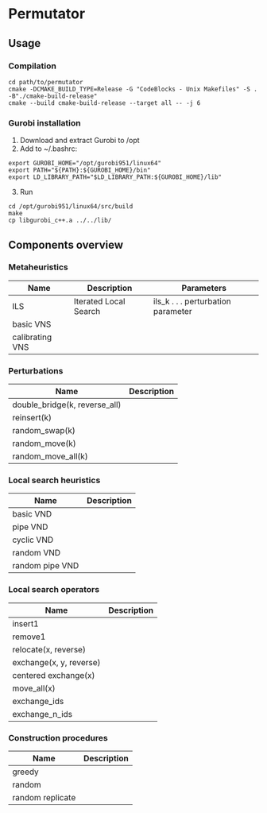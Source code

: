 # Permutator

## Usage

### Compilation
```
cd path/to/permutator
cmake -DCMAKE_BUILD_TYPE=Release -G "CodeBlocks - Unix Makefiles" -S . -B"./cmake-build-release"
cmake --build cmake-build-release --target all -- -j 6
```

### Gurobi installation
1) Download and extract Gurobi to /opt
2) Add to ~/.bashrc:
```
export GUROBI_HOME="/opt/gurobi951/linux64"
export PATH="${PATH}:${GUROBI_HOME}/bin"
export LD_LIBRARY_PATH="$LD_LIBRARY_PATH:${GUROBI_HOME}/lib"
```
3) Run
```
cd /opt/gurobi951/linux64/src/build
make
cp libgurobi_c++.a ../../lib/
```


## Components overview

### Metaheuristics
| Name            | Description           | Parameters                         |
|-----------------|-----------------------|------------------------------------|
| ILS             | Iterated Local Search | ils_k . . . perturbation parameter |
| basic VNS       |                       |                                    |
| calibrating VNS |                       |                                    |

### Perturbations
| Name                          | Description |
|-------------------------------|-------------|
| double_bridge(k, reverse_all) |             |
| reinsert(k)                   |             |
| random_swap(k)                |             |
| random_move(k)                |             |
| random_move_all(k)            |             |

### Local search heuristics
| Name            | Description |
|-----------------|-------------|
| basic VND       |             |
| pipe VND        |             |
| cyclic VND      |             |
| random VND      |             |
| random pipe VND |             |

### Local search operators
| Name                    | Description |
|-------------------------|-------------|
| insert1                 |             |
| remove1                 |             |
| relocate(x, reverse)    |             |
| exchange(x, y, reverse) |             |
| centered exchange(x)    |             |
| move_all(x)             |             |
| exchange_ids            |             |
| exchange_n_ids          |             |

### Construction procedures
| Name             | Description |
|------------------|-------------|
| greedy           |             |
| random           |             |
| random replicate |             |


